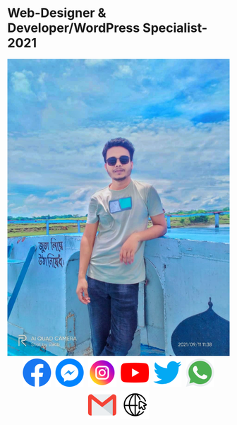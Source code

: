 # Web-Designer & Developer/WordPress Specialist-2021
<a href="https://www.facebook.com/mdzahirulislam.official">
    <img src="Developer zahir.jpeg" alt="zahir developer zahir ">
</a>
<div style="text-align: center; margin: auto;">
<a style="display: inline-block; margin: 3px;" href="https://www.facebook.com/mdzahirulislam.official"><img src="Dev social link images/001-facebook.png" alt="developer zahir"></a>
<a style="display: inline-block; margin: 3px;" href="m.me/mdzahirulislam.official"><img src="Dev social link images/002-messenger.png" alt="developer zahir"></a>
<a style="display: inline-block; margin: 3px;" href="https://www.instagram.com/developer_zahir.me"><img src="Dev social link images/003-instagram.png" alt="developer zahir"></a>
<a style="display: inline-block; margin: 3px;" href="https://www.youtube.com/channel/UC4yq5K55qV4m3cTne_ZrC2g"><img src="Dev social link images/004-youtube.png" alt="developer zahir"></a>
<a style="display: inline-block; margin: 3px;" href="https://twitter.com/IvZahirulislam"><img src="Dev social link images/005-twitter.png" alt="developer zahir"></a>
<a style="display: inline-block; margin: 3px;" href="tel:+88801775425643"><img src="Dev social link images/006-whatsapp.png" alt="developer zahir"></a>
<a style="display: inline-block; margin: 3px;" href="mailto:zahirulislam.iv@gmail.com"><img src="Dev social link images/007-gmail.png" alt="developer zahir"></a>
<a style="display: inline-block; margin: 3px;" href="https://developerzahir.me"><img src="Dev social link images/008-web.png" alt="developer zahir"></a>
</div>